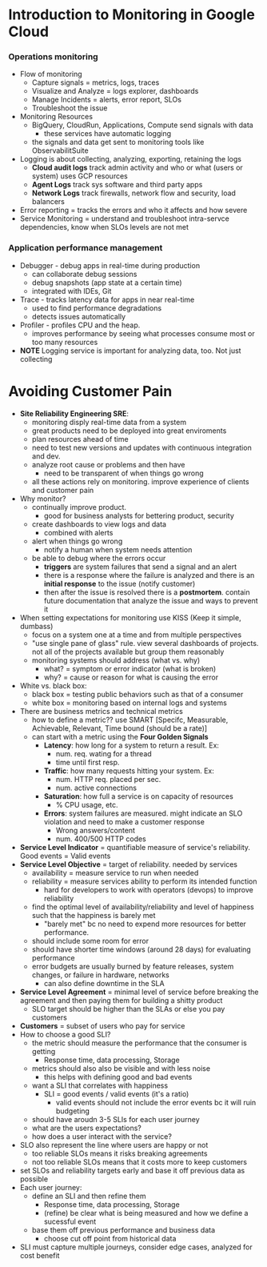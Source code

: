 # Introduction to Monitoring in Google Cloud
### Operations monitoring
- Flow of monitoring
    - Capture signals = metrics, logs, traces
    - Visualize and Analyze = logs explorer, dashboards
    - Manage Incidents = alerts, error report, SLOs
    - Troubleshoot the issue
- Monitoring Resources
    - BigQuery, CloudRun, Applications, Compute send signals with data
        - these services have automatic logging
    - the signals and data get sent to monitoring tools like ObservabilitSuite
- Logging is about collecting, analyzing, exporting, retaining the logs
    - **Cloud audit logs** track admin activity and who or what (users or system) uses GCP resources
    - **Agent Logs** track sys software and third party apps
    - **Network Logs** track firewalls, network flow and security, load balancers
- Error reporting = tracks the errors and who it affects and how severe
- Service Monitoring = understand and troubleshoot intra-servce dependencies, know when SLOs levels are not met
### Application performance management
- Debugger - debug apps in real-time during production
    - can collaborate debug sessions
    - debug snapshots (app state at a certain time)
    - integrated with IDEs, Git
- Trace - tracks latency data for apps in near real-time
    - used to find performance degradations
    - detects issues automatically
- Profiler - profiles CPU and the heap. 
    - improves performance by seeing what processes consume most or too many resources
- **NOTE** Logging service is important for analyzing data, too. Not just collecting
# Avoiding Customer Pain
- **Site Reliability Engineering SRE**:
    - monitoring disply real-time data from a system
    - great products need to be deployed into great enviroments
    - plan resources ahead of time
    - need to test new versions and updates with continuous integration and dev.
    - analyze root cause or problems and then have
        - need to be transparent of when things go wrong
    - all these actions rely on monitoring. improve experience of clients and customer pain
- Why monitor?
    - continually improve product.
        - good for business analysts for bettering product, security
    - create dashboards to view logs and data
        - combined with alerts
    - alert when things go wrong
        - notify a human when system needs attention
    - be able to debug where the errors occur
        - **triggers** are system failures that send a signal and an alert
        - there is a response where the failure is analyzed and there is an **initial response** to the issue (notify customer)
        - then after the issue is resolved there is a **postmortem**. contain future documentation that analyze the issue and ways to prevent it
- When setting expectations for monitoring use KISS (Keep it simple, dumbass)
    - focus on a system one at a time and from multiple perspectives
    - "use single pane of glass" rule. view several dashboards of projects. not all of the projects available but group them reasonably
    - monitoring systems should address (what vs. why)
        - what? = symptom or error indicator (what is broken)
        - why? = cause or reason for what is causing the error
- White vs. black box:
    - black box = testing public behaviors such as that of a consumer
    - white box = monitoring based on internal logs and systems
- There are business metrics and technical metrics
    - how to define a metric?? use SMART [Specifc, Measurable, Achievable, Relevant, Time bound (should be a rate)]
    - can start with a metric using the **Four Golden Signals**
        - **Latency**: how long for a system to return a result. Ex:
            - num. req. wating for a thread
            - time until first resp.
        - **Traffic**: how many requests hitting your system. Ex:
            - num. HTTP req. placed per sec.
            - num. active connections
        - **Saturation**: how full a service is on capacity of resources
            - % CPU usage, etc.
        - **Errors**: system failures are measured. might indicate an SLO violation and need to make a customer response
            - Wrong answers/content
            - num. 400/500 HTTP codes
- **Service Level Indicator** = quantifiable measure of service's reliability. Good events = Valid events
- **Service Level Objective** = target of reliability. needed by services
    - availability = measure service to run when needed
    - reliability = measure services ability to perform its intended function
        - hard for developers to work with operators (devops) to improve reliability
    - find the optimal level of availability/reliability and level of happiness such that the happiness is barely met
        - "barely met" bc no need to expend more resources for better performance. 
    - should include some room for error
    - should have shorter time windows (around 28 days) for evaluating performance
    - error budgets are usually burned by feature releases, system changes, or failure in hardware, networks
        - can also define downtime in the SLA
- **Service Level Agreement** = minimal level of service before breaking the agreement and then paying them for building a shitty product
    - SLO target should be higher than the SLAs or else you pay customers
- **Customers** = subset of users who pay for service
- How to choose a good SLI?
    - the metric should measure the performance that the consumer is getting
        - Response time, data processing, Storage
    - metrics should also also be visible and with less noise
        - this helps with defining good and bad events
    - want a SLI that correlates with happiness
        - SLI = good events / valid events (it's a ratio)
            - valid events should not include the error events bc it will ruin budgeting
    - should have aroudn 3-5 SLIs for each user journey
    - what are the users expectations?
    - how does a user interact with the service?
- SLO also represent the line where users are happy or not
    - too reliable SLOs means it risks breaking agreements
    - not too reliable SLOs means that it costs more to keep customers
- set SLOs and reliability targets early and base it off previous data as possible
- Each user journey:
    - define an SLI and then refine them
        - Response time, data processing, Storage
        - (refine) be clear what is being measured and how we define a sucessful event
    - base them off previous performance and business data
        - choose cut off point from historical data
- SLI must capture multiple journeys, consider edge cases, analyzed for cost benefit